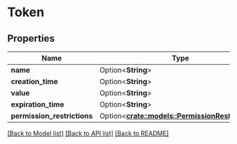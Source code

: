 # Token

## Properties

Name | Type | Description | Notes
------------ | ------------- | ------------- | -------------
**name** | Option<**String**> |  | [optional]
**creation_time** | Option<**String**> |  | [optional]
**value** | Option<**String**> |  | [optional]
**expiration_time** | Option<**String**> |  | [optional]
**permission_restrictions** | Option<[**crate::models::PermissionRestrictions**](permissionRestrictions.md)> |  | [optional]

[[Back to Model list]](../README.md#documentation-for-models) [[Back to API list]](../README.md#documentation-for-api-endpoints) [[Back to README]](../README.md)


